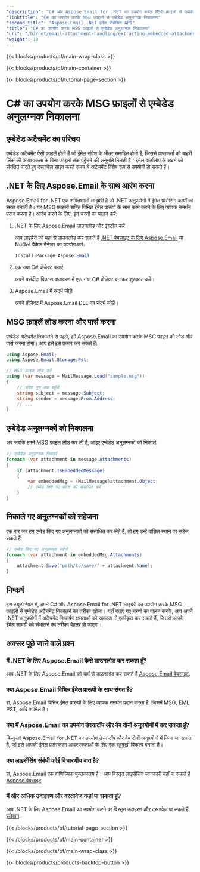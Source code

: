 ```yaml
---
"description": "C# और Aspose.Email for .NET का उपयोग करके MSG फ़ाइलों से एम्बेडेड अटैचमेंट निकालने का तरीका जानें। स्रोत कोड उदाहरणों के साथ एक व्यापक गाइड।"
"linktitle": "C# का उपयोग करके MSG फ़ाइलों से एम्बेडेड अनुलग्नक निकालना"
"second_title": "Aspose.Email .NET ईमेल प्रोसेसिंग API"
"title": "C# का उपयोग करके MSG फ़ाइलों से एम्बेडेड अनुलग्नक निकालना"
"url": "/hi/net/email-attachment-handling/extracting-embedded-attachments-from-msg-files-using-csharp/"
"weight": 10
---
```


{{< blocks/products/pf/main-wrap-class >}}

{{< blocks/products/pf/main-container >}}

{{< blocks/products/pf/tutorial-page-section >}}

# C# का उपयोग करके MSG फ़ाइलों से एम्बेडेड अनुलग्नक निकालना


## एम्बेडेड अटैचमेंट का परिचय

एम्बेडेड अटैचमेंट ऐसी फ़ाइलें होती हैं जो ईमेल संदेश के भीतर समाहित होती हैं, जिससे प्राप्तकर्ता को बाहरी लिंक की आवश्यकता के बिना फ़ाइलों तक पहुँचने की अनुमति मिलती है। ईमेल वार्तालाप के संदर्भ को संरक्षित करते हुए दस्तावेज़ साझा करते समय ये अटैचमेंट विशेष रूप से उपयोगी हो सकते हैं।

## .NET के लिए Aspose.Email के साथ आरंभ करना

Aspose.Email for .NET एक शक्तिशाली लाइब्रेरी है जो .NET अनुप्रयोगों में ईमेल प्रोसेसिंग कार्यों को सरल बनाती है। यह MSG फ़ाइलों सहित विभिन्न ईमेल प्रारूपों के साथ काम करने के लिए व्यापक समर्थन प्रदान करता है। आरंभ करने के लिए, इन चरणों का पालन करें:

1. .NET के लिए Aspose.Email डाउनलोड और इंस्टॉल करें

   आप लाइब्रेरी को यहां से डाउनलोड कर सकते हैं [.NET वेबसाइट के लिए Aspose.Email](https://releases.aspose.com/email/net) या NuGet पैकेज मैनेजर का उपयोग करें:
   
   ```csharp
   Install-Package Aspose.Email
   ```

2. एक नया C# प्रोजेक्ट बनाएं

   अपने पसंदीदा विकास वातावरण में एक नया C# प्रोजेक्ट बनाकर शुरुआत करें।

3. Aspose.Email में संदर्भ जोड़ें

   अपने प्रोजेक्ट में Aspose.Email DLL का संदर्भ जोड़ें।

## MSG फ़ाइलें लोड करना और पार्स करना

एम्बेडेड अटैचमेंट निकालने से पहले, हमें Aspose.Email का उपयोग करके MSG फ़ाइल को लोड और पार्स करना होगा। आप इसे इस प्रकार कर सकते हैं:

```csharp
using Aspose.Email;
using Aspose.Email.Storage.Pst;

// MSG फ़ाइल लोड करें
using (var message = MailMessage.Load("sample.msg"))
{
    // संदेश गुण तक पहुँचें
    string subject = message.Subject;
    string sender = message.From.Address;
    // ...
}
```

## एम्बेडेड अनुलग्नकों को निकालना

अब जबकि हमने MSG फ़ाइल लोड कर ली है, आइए एम्बेडेड अनुलग्नकों को निकालें:

```csharp
// एम्बेडेड अनुलग्नक निकालें
foreach (var attachment in message.Attachments)
{
    if (attachment.IsEmbeddedMessage)
    {
        var embeddedMsg = (MailMessage)attachment.Object;
        // एम्बेड किए गए संदेश को संसाधित करें
    }
}
```

## निकाले गए अनुलग्नकों को सहेजना

एक बार जब हम एम्बेड किए गए अनुलग्नकों को संसाधित कर लेते हैं, तो हम उन्हें वांछित स्थान पर सहेज सकते हैं:

```csharp
// एम्बेड किए गए अनुलग्नक सहेजें
foreach (var attachment in embeddedMsg.Attachments)
{
    attachment.Save("path/to/save/" + attachment.Name);
}
```

## निष्कर्ष

इस ट्यूटोरियल में, हमने C# और Aspose.Email for .NET लाइब्रेरी का उपयोग करके MSG फ़ाइलों से एम्बेडेड अटैचमेंट निकालने का तरीका खोजा। यहाँ बताए गए चरणों का पालन करके, आप अपने .NET अनुप्रयोगों में अटैचमेंट निष्कर्षण क्षमताओं को सहजता से एकीकृत कर सकते हैं, जिससे आपके ईमेल सामग्री को संभालने का तरीका बेहतर हो जाएगा।

## अक्सर पूछे जाने वाले प्रश्न

### मैं .NET के लिए Aspose.Email कैसे डाउनलोड कर सकता हूँ?

आप .NET के लिए Aspose.Email को यहाँ से डाउनलोड कर सकते हैं [Aspose.Email वेबसाइट](https://releases.aspose.com/email/net).

### क्या Aspose.Email विभिन्न ईमेल प्रारूपों के साथ संगत है?

हां, Aspose.Email विभिन्न ईमेल प्रारूपों के लिए व्यापक समर्थन प्रदान करता है, जिसमें MSG, EML, PST, आदि शामिल हैं।

### क्या मैं Aspose.Email का उपयोग डेस्कटॉप और वेब दोनों अनुप्रयोगों में कर सकता हूँ?

बिल्कुल! Aspose.Email for .NET का उपयोग डेस्कटॉप और वेब दोनों अनुप्रयोगों में किया जा सकता है, जो इसे आपकी ईमेल प्रसंस्करण आवश्यकताओं के लिए एक बहुमुखी विकल्प बनाता है।

### क्या लाइसेंसिंग संबंधी कोई विचारणीय बात है?

हां, Aspose.Email एक वाणिज्यिक पुस्तकालय है। आप विस्तृत लाइसेंसिंग जानकारी यहाँ पा सकते हैं [Aspose वेबसाइट](https://purchase.aspose.com).

### मैं और अधिक उदाहरण और दस्तावेज कहां पा सकता हूं?

आप .NET के लिए Aspose.Email का उपयोग करने पर विस्तृत उदाहरण और दस्तावेज़ पा सकते हैं [प्रलेखन](https://reference.aspose.com/email/net).

{{< /blocks/products/pf/tutorial-page-section >}}

{{< /blocks/products/pf/main-container >}}

{{< /blocks/products/pf/main-wrap-class >}}

{{< blocks/products/products-backtop-button >}}